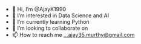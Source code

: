 - 👋 Hi, I’m @AjayK1990
- 👀 I’m interested in Data Science and AI
- 🌱 I’m currently learning Python
- 💞️ I’m looking to collaborate on 
- 📫 How to reach me ...ajay35.murthy@gmail.com

<!---
AjayK1990/AjayK1990 is a ✨ special ✨ repository because its `README.md` (this file) appears on your GitHub profile.
You can click the Preview link to take a look at your changes.
--->
